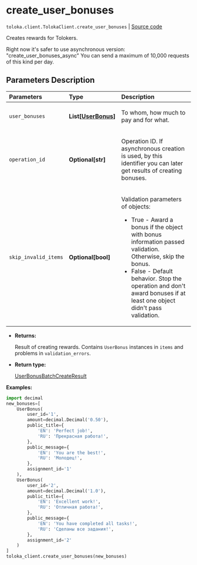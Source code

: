 # create_user_bonuses
`toloka.client.TolokaClient.create_user_bonuses` | [Source code](https://github.com/Toloka/toloka-kit/blob/v1.0.2/src/client/__init__.py#L2811)

Creates rewards for Tolokers.


Right now it's safer to use asynchronous version: "create_user_bonuses_async"
You can send a maximum of 10,000 requests of this kind per day.

## Parameters Description

| Parameters | Type | Description |
| :----------| :----| :-----------|
`user_bonuses`|**List\[[UserBonus](toloka.client.user_bonus.UserBonus.md)\]**|<p>To whom, how much to pay and for what.</p>
`operation_id`|**Optional\[str\]**|<p>Operation ID. If asynchronous creation is used, by this identifier you can later get results of creating bonuses.</p>
`skip_invalid_items`|**Optional\[bool\]**|<p>Validation parameters of objects:</p> <ul> <li>True - Award a bonus if the object with bonus information passed validation. Otherwise, skip the bonus.</li> <li>False - Default behavior. Stop the operation and don&#x27;t award bonuses if at least one object didn&#x27;t pass validation.</li> </ul>

* **Returns:**

  Result of creating rewards. Contains `UserBonus` instances in `items` and
problems in `validation_errors`.

* **Return type:**

  [UserBonusBatchCreateResult](toloka.client.batch_create_results.UserBonusBatchCreateResult.md)

**Examples:**


```python
import decimal
new_bonuses=[
    UserBonus(
        user_id='1',
        amount=decimal.Decimal('0.50'),
        public_title={
            'EN': 'Perfect job!',
            'RU': 'Прекрасная работа!',
        },
        public_message={
            'EN': 'You are the best!',
            'RU': 'Молодец!',
        },
        assignment_id='1'
    ),
    UserBonus(
        user_id='2',
        amount=decimal.Decimal('1.0'),
        public_title={
            'EN': 'Excellent work!',
            'RU': 'Отличная работа!',
        },
        public_message={
            'EN': 'You have completed all tasks!',
            'RU': 'Сделаны все задания!',
        },
        assignment_id='2'
    )
]
toloka_client.create_user_bonuses(new_bonuses)
```
